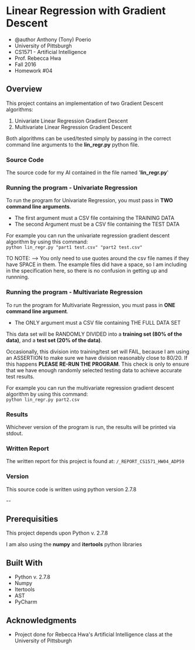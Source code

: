 # Linear Regression with Gradient Descent
* @author Anthony (Tony) Poerio
* University of Pittsburgh
* CS1571 - Artificial Intelligence
* Prof. Rebecca Hwa
* Fall 2016
* Homework #04

## Overview
This project contains an implementation of two Gradient Descent algorithms:  
1. Univariate Linear Regression Gradient Descent  
2. Multivariate Linear Regression Gradient Descent  

Both algorithms can be used/tested simply by passing in the correct command line arguments to the **lin_regr.py** python file.

### Source Code
The source code for my AI contained in the file named '**lin_regr.py**'

### Running the program - Univariate Regression
To run the program for Univariate Regression, you must pass in **TWO command line arguments**.

- The first argument must a CSV file containing the TRAINING DATA  
- The second Argument must be a CSV file containing the TEST DATA  

For example you can run the univariate regression gradient descent algorithm by using this command:  
`python lin_regr.py "part1 test.csv" "part2 test.csv"`

TO NOTE: --> You only need to use quotes around the csv file names if they have SPACE in them. The example files did have a space, so I am including in the specification here, so there is no confusion in getting up and runnning. 

### Running the program - Multivariate Regression
To run the program for Multivariate Regression, you must pass in **ONE command line argument**.  

- The ONLY argument must a CSV file containing THE FULL DATA SET  

This data set will be RANDOMLY DIVIDED into a **training set (80% of the data)**, and a **test set (20% of the data)**.  

Occasionally, this division into training/test set will FAIL, because I am using an ASSERTION to make sure we have division reasonably close to 80/20. If this happens **PLEASE RE-RUN THE PROGRAM**. This check is only to ensure that we have enough randomly selected testing data to achieve accurate test results.

For example you can run the multivariate regression gradient descent algorithm by using this command:  
`python lin_regr.py part2.csv`


### Results
Whichever version of the program is run, the results will be printed via stdout.  

### Written Report
The written report for this project is found at:
`/_REPORT_CS1571_HW04_ADP59`

### Version
This source code is written using python version 2.7.8

--

## Prerequisities
This project depends upon Python v. 2.7.8

I am also using the **numpy** and **itertools** python libraries


## Built With
* Python v. 2.7.8
* Numpy
* Itertools
* AST
* PyCharm

## Acknowledgments
* Project done for Rebecca Hwa's Artificial Intelligence class at the University of Pittsburgh
